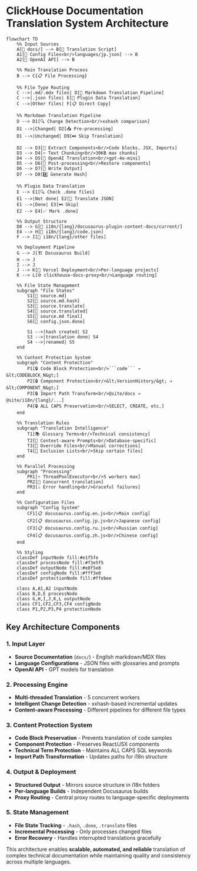# ClickHouse Documentation Translation System Architecture

```mermaid
flowchart TD
    %% Input Sources
    A[📁 docs/] --> B[🔄 Translation Script]
    A1[📄 Config Files<br/>languages/jp.json] --> B
    A2[🔑 OpenAI API] --> B

    %% Main Translation Process
    B --> C{📋 File Processing}
    
    %% File Type Routing
    C -->|.md/.mdx files| D[📝 Markdown Translation Pipeline]
    C -->|.json files| E[🔧 Plugin Data Translation]
    C -->|Other files| F[📋 Direct Copy]

    %% Markdown Translation Pipeline
    D --> D1[🔍 Change Detection<br/>xxhash comparison]
    D1 -->|Changed| D2[📤 Pre-processing]
    D1 -->|Unchanged| D9[⏭️ Skip Translation]
    
    D2 --> D3[🧩 Extract Components<br/>Code blocks, JSX, Imports]
    D3 --> D4[✂️ Text Chunking<br/>30KB max chunks]
    D4 --> D5[🤖 OpenAI Translation<br/>gpt-4o-mini]
    D5 --> D6[🔧 Post-processing<br/>Restore components]
    D6 --> D7[💾 Write Output]
    D7 --> D8[#️⃣ Generate Hash]

    %% Plugin Data Translation
    E --> E1[🔍 Check .done files]
    E1 -->|Not done| E2[🤖 Translate JSON]
    E1 -->|Done| E3[⏭️ Skip]
    E2 --> E4[✅ Mark .done]

    %% Output Structure
    D8 --> G[📁 i18n/{lang}/docusaurus-plugin-content-docs/current/]
    E4 --> H[📁 i18n/{lang}/code.json]
    F --> I[📁 i18n/{lang}/other files]

    %% Deployment Pipeline
    G --> J[🏗️ Docusaurus Build]
    H --> J
    I --> J
    J --> K[🚀 Vercel Deployment<br/>Per-language projects]
    K --> L[🌐 clickhouse-docs-proxy<br/>Language routing]

    %% File State Management
    subgraph "File States"
        S1[📄 source.md]
        S2[📄 source.md.hash]
        S3[📄 source.translate]
        S4[📄 source.translated]
        S5[📄 source.md final]
        S6[📄 config.json.done]
        
        S1 -->|hash created| S2
        S3 -->|translation done| S4
        S4 -->|renamed| S5
    end

    %% Content Protection System
    subgraph "Content Protection"
        P1[🔒 Code Block Protection<br/>```code``` → &lt;CODEBLOCK_N&gt;]
        P2[🔒 Component Protection<br/>&lt;VersionHistory/&gt; → &lt;COMPONENT_N&gt;]
        P3[🔒 Import Path Transform<br/>@site/docs → @site/i18n/{lang}/...]
        P4[🔒 ALL CAPS Preservation<br/>SELECT, CREATE, etc.]
    end

    %% Translation Rules
    subgraph "Translation Intelligence"
        T1[📚 Glossary Terms<br/>Technical consistency]
        T2[🎯 Context-aware Prompts<br/>Database-specific]
        T3[📝 Override Files<br/>Manual corrections]
        T4[🚫 Exclusion Lists<br/>Skip certain files]
    end

    %% Parallel Processing
    subgraph "Processing"
        PR1[⚡ ThreadPoolExecutor<br/>5 workers max]
        PR2[🔄 Concurrent translation]
        PR3[⚠️ Error handling<br/>Graceful failures]
    end

    %% Configuration Files
    subgraph "Config System"
        CF1[📋 docusaurus.config.en.js<br/>Main config]
        CF2[📋 docusaurus.config.jp.js<br/>Japanese config]
        CF3[📋 docusaurus.config.ru.js<br/>Russian config]
        CF4[📋 docusaurus.config.zh.js<br/>Chinese config]
    end

    %% Styling
    classDef inputNode fill:#e1f5fe
    classDef processNode fill:#f3e5f5
    classDef outputNode fill:#e8f5e8
    classDef configNode fill:#fff3e0
    classDef protectionNode fill:#ffebee

    class A,A1,A2 inputNode
    class B,D,E processNode
    class G,H,I,J,K,L outputNode
    class CF1,CF2,CF3,CF4 configNode
    class P1,P2,P3,P4 protectionNode
```

## Key Architecture Components

### 1. **Input Layer**
- **Source Documentation** (`docs/`) - English markdown/MDX files
- **Language Configurations** - JSON files with glossaries and prompts
- **OpenAI API** - GPT models for translation

### 2. **Processing Engine**
- **Multi-threaded Translation** - 5 concurrent workers
- **Intelligent Change Detection** - xxhash-based incremental updates
- **Content-aware Processing** - Different pipelines for different file types

### 3. **Content Protection System**
- **Code Block Preservation** - Prevents translation of code samples
- **Component Protection** - Preserves React/JSX components
- **Technical Term Protection** - Maintains ALL CAPS SQL keywords
- **Import Path Transformation** - Updates paths for i18n structure

### 4. **Output & Deployment**
- **Structured Output** - Mirrors source structure in i18n folders
- **Per-language Builds** - Independent Docusaurus builds
- **Proxy Routing** - Central proxy routes to language-specific deployments

### 5. **State Management**
- **File State Tracking** - `.hash`, `.done`, `.translate` files
- **Incremental Processing** - Only processes changed files
- **Error Recovery** - Handles interrupted translations gracefully

This architecture enables **scalable, automated, and reliable** translation of complex technical documentation while maintaining quality and consistency across multiple languages.